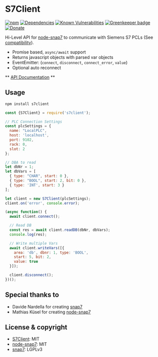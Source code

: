 # S7Client

[![npm](https://img.shields.io/npm/v/s7client.svg)](https://www.npmjs.com/package/s7client)
[![Dependencies](https://david-dm.org/psi-4ward/s7client.svg)](https://david-dm.org/psi-4ward/s7client)
[![Known Vulnerabilities](https://snyk.io/test/github/psi-4ward/s7client/badge.svg)](https://snyk.io/test/github/psi-4ward/s7client)
[![Greenkeeper badge](https://badges.greenkeeper.io/psi-4ward/s7client.svg)](https://greenkeeper.io/)
[![Donate](https://img.shields.io/badge/Donate-PayPal-green.svg)](https://www.paypal.com/cgi-bin/webscr?cmd=_s-xclick&hosted_button_id=RTWDCH74TJN54&item_name=s7client)


Hi-Level API for [node-snap7](https://github.com/mathiask88/node-snap7) to communicate with Siemens S7 PCLs (See [compatibility](http://snap7.sourceforge.net/snap7_client.html#target_compatibility)).

* Promise based, `async/await` support
* Returns javascript objects with parsed var objects
* EventEmitter: (`connect`, `disconnect`, `connect_error`, `value`)
* Optional auto reconnect

** [API Documentation](https://psi-4ward.github.io/s7client) **

## Usage

```sh
npm install s7client
```

```js
const {S7Client} = require('s7client');

// PLC Connection Settings
const plcSettings = {
  name: "LocalPLC",
  host: 'localhost',
  port: 9102,
  rack: 0,
  slot: 2
};

// DBA to read
let dbNr = 1;
let dbVars = [
  { type: "CHAR", start: 0 },
  { type: "BOOL", start: 2, bit: 0 },
  { type: 'INT', start: 3 }
];

let client = new S7Client(plcSettings);
client.on('error', console.error);

(async function() {
  await client.connect();

  // Read DB
  const res = await client.readDB(dbNr, dbVars);
  console.log(res);

  // Write multiple Vars
  await client.writeVars([{
    area: 'db', dbnr: 1, type: 'BOOL',
    start: 5, bit: 2,
    value: true
  }]);

  client.disconnect();
})();
```


## Special thanks to
- Davide Nardella for creating [snap7](http://snap7.sourceforge.net)
- Mathias Küsel for creating [node-snap7](https://github.com/mathiask88/node-snap7)


## License & copyright
* [S7Client](https://github.com/psi-4ward/s7client/blob/master/LICENSE): MIT
* [node-snap7](https://github.com/mathiask88/node-snap7/blob/master/LICENSE): MIT
* [snap7](http://snap7.sourceforge.net/licensing.html): LGPLv3
